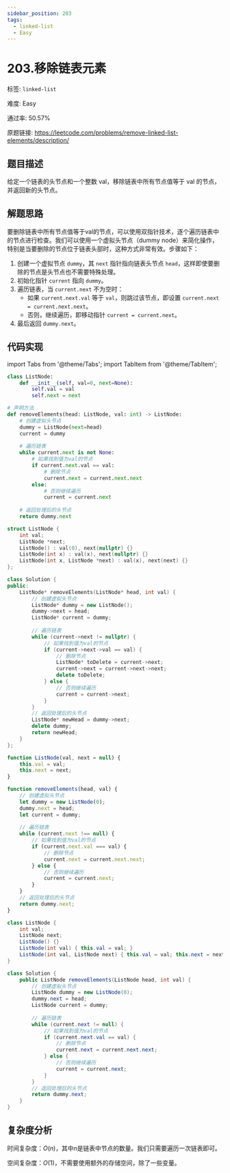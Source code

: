```yaml
---
sidebar_position: 203
tags:
  - linked-list
  - Easy
---
```


# 203.移除链表元素

标签: `linked-list`

难度: Easy

通过率: 50.57%

原题链接: https://leetcode.com/problems/remove-linked-list-elements/description/

## 题目描述
给定一个链表的头节点和一个整数 val，移除链表中所有节点值等于 val 的节点，并返回新的头节点。

## 解题思路
要删除链表中所有节点值等于val的节点，可以使用双指针技术，逐个遍历链表中的节点进行检查。我们可以使用一个虚拟头节点（dummy node）来简化操作，特别是当要删除的节点位于链表头部时，这种方式非常有效。步骤如下：

1. 创建一个虚拟节点 `dummy`，其 `next` 指针指向链表头节点 `head`，这样即使要删除的节点是头节点也不需要特殊处理。
2. 初始化指针 `current` 指向 `dummy`。
3. 遍历链表，当 `current.next` 不为空时：
    - 如果 `current.next.val` 等于 `val`，则跳过该节点，即设置 `current.next = current.next.next`。
    - 否则，继续遍历，即移动指针 `current = current.next`。
4. 最后返回 `dummy.next`。

## 代码实现
import Tabs from '@theme/Tabs';
import TabItem from '@theme/TabItem';

<Tabs>
<TabItem value="python" label="Python">

```python
class ListNode:
    def __init__(self, val=0, next=None):
        self.val = val
        self.next = next

# 声明方法
def removeElements(head: ListNode, val: int) -> ListNode:
    # 创建虚拟头节点
    dummy = ListNode(next=head)
    current = dummy
    
    # 遍历链表
    while current.next is not None:
        # 如果找到值为val的节点
        if current.next.val == val:
            # 删除节点
            current.next = current.next.next
        else:
            # 否则继续遍历
            current = current.next
    
    # 返回处理后的头节点
    return dummy.next
```

</TabItem>
<TabItem value="cpp" label="C++">

```cpp
struct ListNode {
    int val;
    ListNode *next;
    ListNode() : val(0), next(nullptr) {}
    ListNode(int x) : val(x), next(nullptr) {}
    ListNode(int x, ListNode *next) : val(x), next(next) {}
};

class Solution {
public:
    ListNode* removeElements(ListNode* head, int val) {
        // 创建虚拟头节点
        ListNode* dummy = new ListNode();
        dummy->next = head;
        ListNode* current = dummy;
        
        // 遍历链表
        while (current->next != nullptr) {
            // 如果找到值为val的节点
            if (current->next->val == val) {
                // 删除节点
                ListNode* toDelete = current->next;
                current->next = current->next->next;
                delete toDelete;
            } else {
                // 否则继续遍历
                current = current->next;
            }
        }
        // 返回处理后的头节点
        ListNode* newHead = dummy->next;
        delete dummy;
        return newHead;
    }
};
```

</TabItem>
<TabItem value="javascript" label="JavaScript">

```javascript
function ListNode(val, next = null) {
    this.val = val;
    this.next = next;
}

function removeElements(head, val) {
    // 创建虚拟头节点
    let dummy = new ListNode(0);
    dummy.next = head;
    let current = dummy;
    
    // 遍历链表
    while (current.next !== null) {
        // 如果找到值为val的节点
        if (current.next.val === val) {
            // 删除节点
            current.next = current.next.next;
        } else {
            // 否则继续遍历
            current = current.next;
        }
    }
    // 返回处理后的头节点
    return dummy.next;
}
```

</TabItem>
<TabItem value="java" label="Java">

```java
class ListNode {
    int val;
    ListNode next;
    ListNode() {}
    ListNode(int val) { this.val = val; }
    ListNode(int val, ListNode next) { this.val = val; this.next = next; }
}

class Solution {
    public ListNode removeElements(ListNode head, int val) {
        // 创建虚拟头节点
        ListNode dummy = new ListNode(0);
        dummy.next = head;
        ListNode current = dummy;
        
        // 遍历链表
        while (current.next != null) {
            // 如果找到值为val的节点
            if (current.next.val == val) {
                // 删除节点
                current.next = current.next.next;
            } else {
                // 否则继续遍历
                current = current.next;
            }
        }
        // 返回处理后的头节点
        return dummy.next;
    }
}
```

</TabItem>
</Tabs>

## 复杂度分析
时间复杂度：$O(n)$，其中$n$是链表中节点的数量。我们只需要遍历一次链表即可。  
  
空间复杂度：$O(1)$，不需要使用额外的存储空间，除了一些变量。
